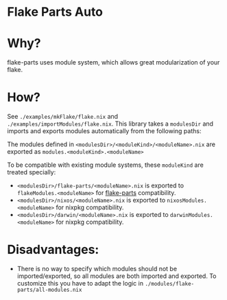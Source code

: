 # Flake Parts Auto



# Why?
flake-parts uses module system, which allows great modularization of your flake.

# How?
See `./examples/mkFlake/flake.nix` and `./examples/importModules/flake.nix`. This library takes a `modulesDir` and imports and exports modules automatically from the following paths:

The modules defined in `<modulesDir>/<moduleKind>/<moduleName>.nix` are exported as `modules.<moduleKind>.<moduleName>`

To be compatible with existing module systems, these `moduleKind` are treated specially:

- `<modulesDir>/flake-parts/<moduleName>.nix` is exported to `flakeModules.<moduleName>` for [flake-parts](https://github.com/hercules-ci/flake-parts) compatibility.
- `<modulesDir>/nixos/<moduleName>.nix` is exported to `nixosModules.<moduleName>` for nixpkg compatibility.
- `<modulesDir>/darwin/<moduleName>.nix` is exported to `darwinModules.<moduleName>` for nixpkg compatibility.



# Disadvantages:
- There is no way to specify which modules should not be imported/exported, so all modules are both imported and exported. To customize this you have to adapt the logic in `./modules/flake-parts/all-modules.nix`
